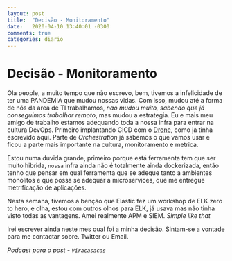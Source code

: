 ```yaml
---
layout: post
title:  "Decisão - Monitoramento"
date:   2020-04-10 13:40:01 -0300
comments: true
categories: diario
---
```


# Decisão - Monitoramento

Ola people, a muito tempo que não escrevo, bem, tivemos a infelicidade de ter uma PANDEMIA que mudou nossas vidas. Com isso, mudou até a forma de nós da area de TI trabalhamos, *nao mudou muito, sabendo que já conseguimos trabalhar remoto*, mas mudou a estrategia. Eu e mais meu amigo de trabalho estamos adequando toda a nossa infra para entrar na cultura DevOps. Primeiro implantando CICD com o [Drone](drone.io), como ja tinha escrevido aqui. Parte de *Orchestration* já sabemos o que vamos usar e ficou a parte mais importante na cultura, monitoramento e metrica.

Estou numa duvida grande, primeiro porque está ferramenta tem que ser muito hibrida, `nossa` infra ainda não é totalmente ainda dockerizada, então tenho que pensar em qual ferramenta que se adeque tanto a ambientes monolitos e que possa se adequar a microservices, que me entregue metrificação de aplicações.

Nesta semana, tivemos a benção que Elastic fez um workshop de ELK zero to hero, e olha, estou com outros olhos para ELK, já usava mas não tinha visto todas as vantagens. Amei realmente APM e SIEM. *Simple like that*

Irei escrever ainda neste mes qual foi a minha decisão. Sintam-se a vontade para me contactar sobre. Twitter ou Email.

*Podcast para o post - `Viracasacas`*